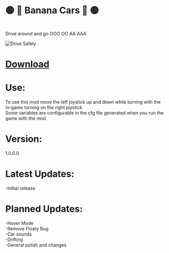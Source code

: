 # 🟡 🍌 Banana Cars 🍌 🟡
</br>Drive around and go OOO OO AA AAA

![Drive Safely](https://github.com/TrueTamashii/BananaCars/blob/aae89414360a7c2c080769a307bb5e7145f82d5c/Assets/Animated%20GIF-downsized_large.gif)

# [Download]()

# Use:
To use this mod move the left joystick up and down while turning with the in-game turning on the right joystick
</br>Some variables are configurable in the cfg file generated when you run the game with the mod

# Version:
1.0.0.0

# Latest Updates:
-Initial release

# Planned Updates:
-Hover Mode
</br>-Remove Floaty Bug
</br>-Car sounds
</br>-Drifting
</br>-General polish and changes
